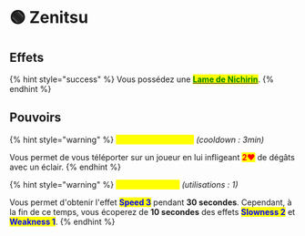 # 🟢 Zenitsu

## Effets

{% hint style="success" %}
Vous possédez une [<mark style="color:green;">**Lame de Nichirin**</mark>](./#lame-de-nichirin).
{% endhint %}

## Pouvoirs

{% hint style="warning" %}
<mark style="color:yellow;">**Frappe Foudroyante**</mark> _(cooldown : 3min)_

Vous permet de vous téléporter sur un joueur en lui infligeant <mark style="color:red;">**2❤**</mark> de dégâts avec un éclair.
{% endhint %}

{% hint style="warning" %}
<mark style="color:yellow;">**Vitesse Extrême**</mark> _(utilisations : 1)_

Vous permet d'obtenir l'effet <mark style="color:blue;">**Speed 3**</mark> pendant **30 secondes**. Cependant, à la fin de ce temps, vous écoperez de **10 secondes** des effets <mark style="color:blue;">**Slowness 2**</mark> et <mark style="color:blue;">**Weakness 1**</mark>.
{% endhint %}
